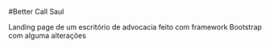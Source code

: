 #Better Call Saul

Landing page de um escritório de advocacia feito com framework Bootstrap com alguma alterações
